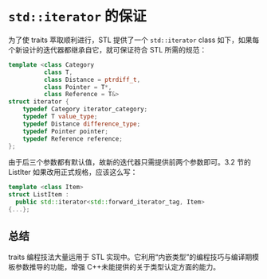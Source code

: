 # `std::iterator` 的保证

为了使 traits 萃取顺利进行，STL 提供了一个 `std::iterator` class 如下，如果每个新设计的迭代器都继承自它，就可保证符合 STL 所需的规范：

```cpp
template <class Category
          class T,
          class Distance = ptrdiff_t,
          class Pointer = T*,
          class Reference = T&>
struct iterator {
    typedef Category iterator_category;
    typedef T value_type;
    typedef Distance difference_type;
    typedef Pointer pointer;
    typedef Reference reference;
};
```

由于后三个参数都有默认值，故新的迭代器只需提供前两个参数即可。3.2 节的 ListIter 如果改用正式规格，应该这么写：

```cpp
template <class Item>
struct ListItem :
  public std::iterator<std::forward_iterator_tag, Item> 
{...};
```

## 总结

traits 编程技法大量运用于 STL 实现中。它利用“内嵌类型”的编程技巧与编译期模板参数推导的功能，增强 C++未能提供的关于类型认定方面的能力。